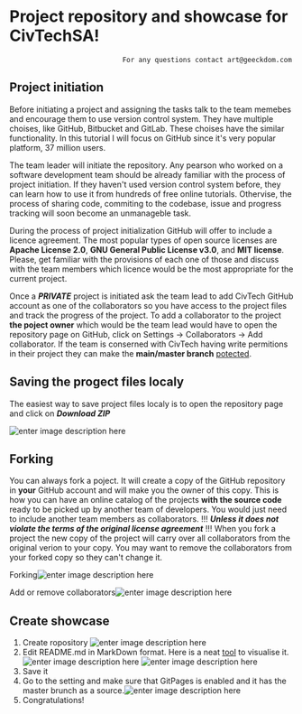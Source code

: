 # Project  repository and showcase for CivTechSA!

								For any questions contact art@geeckdom.com 

## Project initiation

Before initiating a project and assigning the tasks talk to the team memebes and encourage them to use version control system. They have multiple choises, like GitHub, Bitbucket and GitLab. These choises have the similar functionality. In this tutorial I will focus on GitHub since it's very popular platform, 37 million users.

The team leader will initiate the repository. Any pearson who worked on a software development team should be already familiar with the process of project initiation.
If they haven't used version control system before, they can learn how to use it from hundreds of free online tutorials. Othervise, the process of sharing code, commiting to the codebase, issue and progress tracking will soon become an unmanageble task.

During the process of project initialization GitHub will offer to include a licence agreement. The most popular types of open source licenses are **Apache License 2.0**, **GNU General Public License v3.0**, and **MIT license**. Please, get familiar with the provisions of each one of those and discuss with the team members which licence would be the most appropriate for the current project.

Once a ***PRIVATE*** project is initiated ask the team lead to add CivTech GitHub account as one of the collaborators so you have access to the project files and track the progress of the project. To add a collaborator to the project **the poject owner** which would be the team lead would have to open the repository page on GitHub, click on Settings -> Collaborators -> Add collaborator. If the team is conserned with CivTech having write permitions in their project they can make the **main/master branch** [potected](https://help.github.com/en/articles/about-protected-branches). 
## Saving the progect files localy

The easiest way to save project files localy is to open the repository page and click on ***Download ZIP***

![enter image description here](https://cdn.discordapp.com/attachments/510702267339505681/598243821066911756/unknown.png)

## Forking

You can always fork a poject. It will create a copy of the GitHub repository in **your** GitHub account and will make you the owner of this copy. This is how you can have an online catalog of the projects **with the source code** ready to be picked up by another team of developers. You would just need to include another team members as collaborators. !!! ***Unless it does not violate the terms of the original license agreement*** !!!
When you fork a project the new copy of the project will carry over all collaborators from the original verion to your copy. You may want to remove the collaborators from your forked copy so they can't change it.

Forking![enter image description here](https://cdn.discordapp.com/attachments/510702267339505681/598247118615871518/unknown.png)


Add or remove collaborators![enter image description here](https://cdn.discordapp.com/attachments/510702267339505681/598247903559155716/unknown.png)
## Create showcase

 1. Create ropository
![enter image description here](https://cdn.discordapp.com/attachments/510702267339505681/598248739546726481/unknown.png)
 2. Edit README.md in MarkDown format. Here is a neat [tool](https://stackedit.io) to visualise it.
![enter image description here](https://cdn.discordapp.com/attachments/510702267339505681/598249663912476694/unknown.png)
![enter image description here](https://cdn.discordapp.com/attachments/510702267339505681/598249859065184288/unknown.png)
 3. Save it
 4. Go to the setting and make sure that GitPages is enabled and it has the master brunch as a source.![enter image description here](https://cdn.discordapp.com/attachments/510702267339505681/598250864775397397/unknown.png)
 5. Congratulations!
